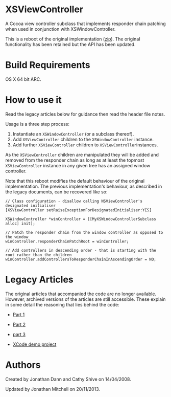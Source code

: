 XSViewController
================

A Cocoa view controller subclass that implements responder chain patching when used in conjunction with XSWindowController.

This is a reboot of the original implementation ([zip][1]). The original functionality has been retained but the API has been updated.

Build Requirements
==================

OS X 64 bit ARC.

How to use it
=============

Read the legacy articles below for guidance then read the header file notes.

Usage is a three step process:

1. Instantiate an `XSWindowController` (or a subclass thereof).
2. Add `XSViewController` children to the `XSWindowController` instance.
3. Add further `XSViewController` children to `XSViewController`instances.

As the `XSViewController` children are manipulated they will be added and removed from the responder chain as long as at least the topmost `XSViewController` instance in any given tree has an assigned window controller.

Note that this reboot modifies the default behaviour of the original implementation. The previous implementation's behaviour, as described in the legacy documents, can be recovered like so:

	// Class configuration - disallow calling NSViewController's designated initialiser
	[XSViewController setRaiseExceptionForDesignatedInitialiser:YES] 

	XSWindowController *winController = [[MyXSWindowControllerSubclass alloc] init]; 

	// Patch the responder chain from the window controller as opposed to the window
	winController.responderChainPatchRoot = winController;

	// Add controllers in descending order - that is starting with the root rather than the children
	winController.addControllersToResponderChainInAscendingOrder = NO;

Legacy Articles
===============

The original articles that accompanied the code are no longer available. However, archived versions of the articles are still accessible. These explain in some detail the reasoning that lies behind the code:

- [Part 1](http://web.archive.org/web/20100323081441/http://katidev.com/blog/2008/04/09/nsviewcontroller-the-new-c-in-mvc-pt-1-of-3/)

- [Part 2](http://web.archive.org/web/20100501003602/http://katidev.com/blog/2008/04/17/nsviewcontroller-the-new-c-in-mvc-pt-2-of-3/)

- [part 3](http://web.archive.org/web/20100523011748/http://katidev.com/blog/2008/05/26/nsviewcontroller-the-new-c-in-mvc-pt-3-of-3/)

- [XCode demo project][1]

Authors
=======

Created by Jonathan Dann and Cathy Shive on 14/04/2008.

Updated by Jonathan Mitchell on 20/11/2013.

[1]: http://web.archive.org/web/20100501003602/http://katidev.com/blog/wp-content/uploads/2008/04/viewcontroller.zip

